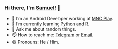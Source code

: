 ### Hi there, I'm [Samuel!](https://samuelbernard147.github.io/) 👋
<!--- 🔭 I’m currently working on a few Android projects. -->
- 🔭 I’m an Android Developer working at [MNC Play](https://www.mncplay.id). 
- 🌱 I’m currently learning [Python](https://www.python.org) and [R](https://www.r-project.org/).
- 💬 Ask me about random things.
- 📫 How to reach me: [Telegram](https://t.me/SamuelBernard) or [Email](samuelbjeffersen@gmail.com).
- 😄 Pronouns: He / Him.
<!-- - 🤔 I’m looking for help with implement Face Recognition in [Android](https://android.com). -->
<!-- - ⚡ Fun fact:
  - :camera: Love photography.
  - :memo: Organize everything.
  - :tea: Prefer tea to coffe.
  - Working towards an Associate Android Developer Certification.
 
 <a href="https://github.com/samuelbernard147">
  <img align="center" src="https://github-readme-stats.vercel.app/api?username=samuelbernard147&show_icons=true&include_all_commits=true&count_private=true" alt="Samuel's github stats" />
</a>
<a href="https://github.com/anuraghazra/samuelbernard147">  
  <img align="center" src="https://github-readme-stats.vercel.app/api/top-langs/?username=samuelbernard147&layout=compact" alt="Samuel's top langs"/>
</a> 

 -->

<!--
**SamuelBernard147/SamuelBernard147** is a ✨ _special_ ✨ repository because its `README.md` (this file) appears on your GitHub profile.

Here are some ideas to get you started:

- 🔭 I’m currently working on ...
- 🌱 I’m currently learning ...
- 👯 I’m looking to collaborate on ...
- 🤔 I’m looking for help with ...
- 💬 Ask me about ...
- 📫 How to reach me: ...
- 😄 Pronouns: ...
- ⚡ Fun fact: ...
-->
